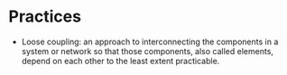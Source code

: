 # Practices

- Loose coupling: an approach to interconnecting the components in a system or network so that those components, also called elements, depend on each other to the least extent practicable. 
